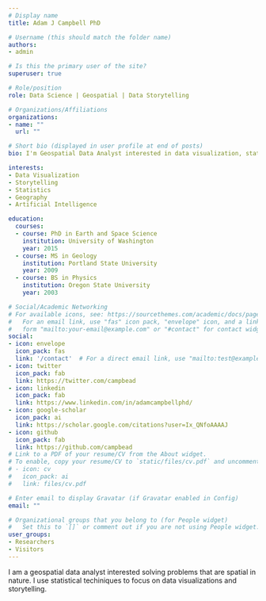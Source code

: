 ```yaml
---
# Display name
title: Adam J Campbell PhD

# Username (this should match the folder name)
authors:
- admin

# Is this the primary user of the site?
superuser: true

# Role/position
role: Data Science | Geospatial | Data Storytelling

# Organizations/Affiliations
organizations:
- name: ""
  url: ""

# Short bio (displayed in user profile at end of posts)
bio: I'm Geospatial Data Analyst interested in data visualization, statistical problem solving, and data storytelling.

interests:
- Data Visualization
- Storytelling
- Statistics
- Geography
- Artificial Intelligence

education:
  courses:
  - course: PhD in Earth and Space Science
    institution: University of Washington
    year: 2015
  - course: MS in Geology
    institution: Portland State University
    year: 2009
  - course: BS in Physics
    institution: Oregon State University
    year: 2003

# Social/Academic Networking
# For available icons, see: https://sourcethemes.com/academic/docs/page-builder/#icons
#   For an email link, use "fas" icon pack, "envelope" icon, and a link in the
#   form "mailto:your-email@example.com" or "#contact" for contact widget.
social:
- icon: envelope
  icon_pack: fas
  link: '/contact'  # For a direct email link, use "mailto:test@example.org".
- icon: twitter
  icon_pack: fab
  link: https://twitter.com/campbead
- icon: linkedin
  icon_pack: fab
  link: https://www.linkedin.com/in/adamcampbellphd/
- icon: google-scholar
  icon_pack: ai
  link: https://scholar.google.com/citations?user=Ix_QNfoAAAAJ
- icon: github
  icon_pack: fab
  link: https://github.com/campbead
# Link to a PDF of your resume/CV from the About widget.
# To enable, copy your resume/CV to `static/files/cv.pdf` and uncomment the lines below.
# - icon: cv
#   icon_pack: ai
#   link: files/cv.pdf

# Enter email to display Gravatar (if Gravatar enabled in Config)
email: ""

# Organizational groups that you belong to (for People widget)
#   Set this to `[]` or comment out if you are not using People widget.
user_groups:
- Researchers
- Visitors
---
```


I am a geospatial data analyst interested solving problems that are spatial in nature.  I use statistical techiniques to focus on data visualizations and storytelling.
